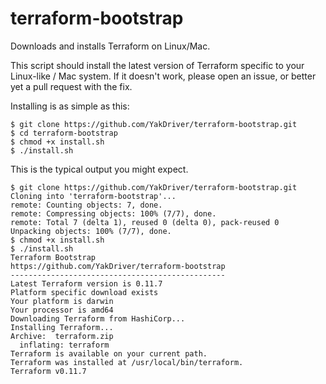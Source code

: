# terraform-bootstrap

Downloads and installs Terraform on Linux/Mac.

This script should install the latest version of Terraform specific to your Linux-like / Mac system. If it doesn't work, 
please open an issue, or better yet a pull request with the fix.

Installing is as simple as this:

```shell
$ git clone https://github.com/YakDriver/terraform-bootstrap.git
$ cd terraform-bootstrap
$ chmod +x install.sh
$ ./install.sh
```

This is the typical output you might expect.
```shell
$ git clone https://github.com/YakDriver/terraform-bootstrap.git
Cloning into 'terraform-bootstrap'...
remote: Counting objects: 7, done.
remote: Compressing objects: 100% (7/7), done.
remote: Total 7 (delta 1), reused 0 (delta 0), pack-reused 0
Unpacking objects: 100% (7/7), done.
$ chmod +x install.sh
$ ./install.sh
Terraform Bootstrap
https://github.com/YakDriver/terraform-bootstrap
------------------------------------------------
Latest Terraform version is 0.11.7
Platform specific download exists
Your platform is darwin
Your processor is amd64
Downloading Terraform from HashiCorp...
Installing Terraform...
Archive:  terraform.zip
  inflating: terraform               
Terraform is available on your current path.
Terraform was installed at /usr/local/bin/terraform.
Terraform v0.11.7
```
